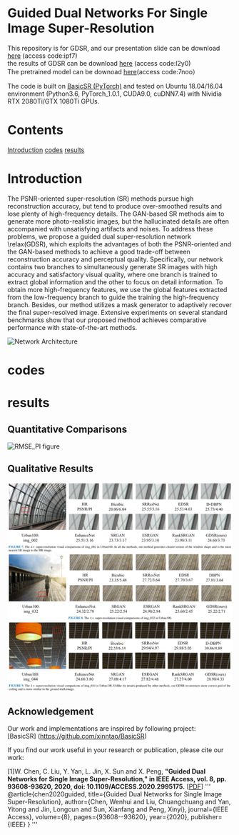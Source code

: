 # Guided Dual Networks For Single Image Super-Resolution
This repository is for GDSR, and our presentation slide can be download [here](https://pan.baidu.com/s/1xT9nc6kcLpD9J7ITnDhdGA)   (access code:ipf7)<br/>
the results of GDSR can be download [here](https://pan.baidu.com/s/1L_M2Qryd-mfr7N2z3X5PPg) (access code:l2y0)<br/>
The pretrained model can be downoad [here](https://pan.baidu.com/s/1eFON-E2sePAUGjnGDE5jTA)(access code:7noo）<br/>

The code is built on [BasicSR (PyTorch)](https://github.com/xinntao/BasicSR) and tested on Ubuntu 18.04/16.04 environment (Python3.6, PyTorch_1.0.1, CUDA9.0, cuDNN7.4) with Nividia RTX 2080Ti/GTX 1080Ti GPUs.
# Contents
[Introduction](#Introduction)
[codes](#codes)
[results](#results)

# Introduction
The PSNR-oriented super-resolution (SR) methods pursue high reconstruction accuracy, but tend to produce over-smoothed results and lose plenty of high-frequency details. The GAN-based SR methods aim to generate more photo-realistic images, but the hallucinated details are often accompanied with unsatisfying artifacts and noises. To address these problems, we propose a guided dual super-resolution network \relax(GDSR), which exploits the advantages of both the PSNR-oriented and the GAN-based methods to achieve a good trade-off between reconstruction accuracy and perceptual quality. Specifically, our network contains two branches to simultaneously generate SR images with high accuracy and satisfactory visual quality, where one branch is trained to extract global information and the other to focus on detail information. To obtain more high-frequency features, we use the global features extracted from the low-frequency branch to guide the training the high-frequency branch. Besides, our method utilizes a mask generator to adaptively recover the final super-resolved image. Extensive experiments on several standard benchmarks show that our proposed method achieves comparative performance with state-of-the-art methods.

![Network Architecture](https://github.com/wenchen4321/GDSR/tree/master/imgs/network1.png)
# codes

# results
## Quantitative Comparisons
![RMSE_PI figure](/imgs/RMSE_PI.png)

## Qualitative Results
![visual result1](/imgs/visual_result1.png)  
![visual result2](/imgs/visual_result2.png)  
![visual result3](/imgs/visual_result3.png)  

## Acknowledgement
Our work and implementations are inspired by following project:<br/>
[BasicSR] (https://github.com/xinntao/BasicSR)<br/>

If you find our work useful in your research or publication, please cite our work:


[1]W. Chen, C. Liu, Y. Yan, L. Jin, X. Sun and X. Peng, **"Guided Dual Networks for Single Image Super-Resolution," in IEEE Access, vol. 8, pp. 93608-93620, 2020, doi: 10.1109/ACCESS.2020.2995175.**</i> [[PDF](https://ieeexplore.ieee.org/document/9097227)]
'''
@article{chen2020guided,
  title={Guided Dual Networks for Single Image Super-Resolution},
  author={Chen, Wenhui and Liu, Chuangchuang and Yan, Yitong and Jin, Longcun and Sun, Xianfang and Peng, Xinyi},
  journal={IEEE Access},
  volume={8},
  pages={93608--93620},
  year={2020},
  publisher={IEEE}
}
'''

